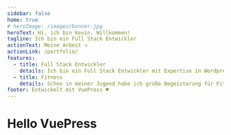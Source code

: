 ```yaml
---
sidebar: false
home: true
# heroImage: /images/banner.jpg
heroText: Hi, ich bin Kevin. Willkommen!
tagline: Ich bin ein Full Stack Entwickler
actionText: Meine Arbeit →
actionLink: /portfolio/
features:
  - title: Full Stack Entwickler
    details: Ich bin ein Full Stack Entwickler mit Expertise in Wordpress, Vue & Electron.
  - title: Fitness
    details: Schon in meiner Jugend habe ich große Begeisterung für Fitness & gesunde Ernährung gefunden.
footer: Entwickelt mit VuePress ♥️
---
```


# Hello VuePress

